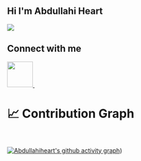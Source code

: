 ## Hi I'm Abdullahi Heart  </hr>
<img  align="center"  src="https://github-readme-stats.vercel.app/api?username=abdullahiheart&show_icons=true&theme=dracula" />

## Connect with me
   <a href="https://twitter.com/AbdulahHeart">
    <img width="60px" src="https://www.vectorlogo.zone/logos/twitter/twitter-official.svg" />
  </a>&ensp;


# 📈 Contribution Graph 
<br />

[![Abdullahiheart's github activity graph](https://github-readme-activity-graph.cyclic.app/graph?username=abdullahiheart&bg_color=0d1117&color=#FFFFFF&line=3b3b3b&point=3e3c3c&area=true&hide_border=true)](https:/github.com/abdullahiheart/abdullahihear))
